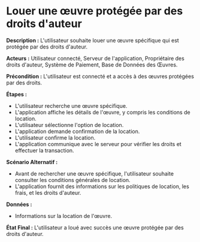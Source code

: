 # Louer une œuvre protégée par des droits d'auteur

  **Description :** L'utilisateur souhaite louer une œuvre spécifique qui est protégée par des droits d'auteur.

  **Acteurs :** Utilisateur connecté, Serveur de l'application, Propriétaire des droits d'auteur, Système de Paiement, Base de Données des Œuvres.

  **Précondition :** L'utilisateur est connecté et a accès à des œuvres protégées par des droits.

  **Étapes :**

  - L'utilisateur recherche une œuvre spécifique.
  - L'application affiche les détails de l'œuvre, y compris les conditions de location.
  - L'utilisateur sélectionne l'option de location.
  - L'application demande confirmation de la location.
  - L'utilisateur confirme la location.
  - L'application communique avec le serveur pour vérifier les droits et effectuer la transaction.

**Scénario Alternatif :**
  - Avant de rechercher une œuvre spécifique, l'utilisateur souhaite consulter les conditions générales de location.
  - L'application fournit des informations sur les politiques de location, les frais, et les droits d'auteur.

**Données :**
  - Informations sur la location de l'œuvre.

**État Final :** L'utilisateur a loué avec succès une œuvre protégée par des droits d'auteur.

